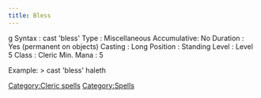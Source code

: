```yaml
---
title: Bless
---
```


<nowiki>g Syntax : cast 'bless' Type : Miscellaneous Accumulative: No
Duration : Yes (permanent on objects) Casting : Long Position : Standing
Level : Level 5 Class : Cleric Min. Mana : 5

</pre>

Example: \> cast 'bless' haleth

[Category:Cleric spells](Category:Cleric_spells "wikilink")
[Category:Spells](Category:Spells "wikilink")